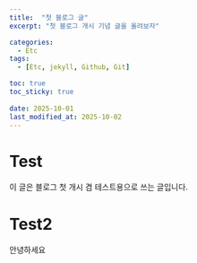 ```yaml
---
title:  "첫 블로그 글"
excerpt: "첫 블로그 개시 기념 글을 올려보자"

categories:
  - Etc
tags:
  - [Etc, jekyll, Github, Git]

toc: true
toc_sticky: true
 
date: 2025-10-01
last_modified_at: 2025-10-02
---
```


# Test

이 글은 블로그 첫 개시 겸 테스트용으로 쓰는 글입니다.
<br>

# Test2

안녕하세요
<br>